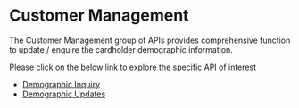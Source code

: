 # Customer Management

The Customer Management group of APIs provides comprehensive function to update / enquire the cardholder demographic information.

Please click on the below link to explore the specific API of interest

- [Demographic Inquiry](./?path=docs/APIs/Customer-Management/Customer-Demographic-Inquiry.md)
- [Demographic Updates](./?path=docs/APIs/Customer-Management/Customer-Demographic-Update.md)
